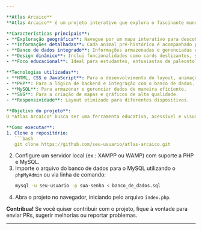 ```yaml
---

**Atlas Arcaico** 
**Atlas Arcaico** é um projeto interativo que explora o fascinante mundo pré-histórico, destacando os continentes e os animais que habitaram a Terra em diferentes eras geológicas. Utilizando tecnologias modernas como HTML, CSS, JavaScript, PHP e MySQL, o projeto combina interatividade e detalhamento científico para fins educativos e informativos.

**Características principais**:
- **Exploração geográfica**: Navegue por um mapa interativo para descobrir as características únicas de cada continente na pré-história.  
- **Informações detalhadas**: Cada animal pré-histórico é acompanhado por descrições sobre seu habitat, características físicas, curiosidades e classificação científica.  
- **Banco de dados integrado**: Informações armazenadas e gerenciadas com o MySQL, garantindo escalabilidade e fácil atualização de conteúdos.  
- **Design dinâmico**: Inclui funcionalidades como cards deslizantes, scroll automatizado e layouts interativos que enriquecem a experiência do usuário.  
- **Foco educacional**: Ideal para estudantes, entusiastas de paleontologia e interessados na história natural do planeta.

**Tecnologias utilizadas**:
- **HTML, CSS e JavaScript**: Para o desenvolvimento do layout, animações e interatividade.
- **PHP**: Para a lógica de backend e integração com o banco de dados.
- **MySQL**: Para armazenar e gerenciar dados de maneira eficiente.
- **SVG**: Para a criação de mapas e gráficos de alta qualidade.
- **Responsividade**: Layout otimizado para diferentes dispositivos.

**Objetivo do projeto**:
O *Atlas Arcaico* busca ser uma ferramenta educativa, acessível e visualmente atraente, promovendo o aprendizado sobre geografia e paleontologia de forma interativa.

**Como executar**:
1. Clone o repositório:
   ```bash
   git clone https://github.com/seu-usuario/atlas-arcaico.git
   ```
2. Configure um servidor local (ex.: XAMPP ou WAMP) com suporte a PHP e MySQL.  
3. Importe o arquivo do banco de dados para o MySQL utilizando o `phpMyAdmin` ou via linha de comando:
   ```bash
   mysql -u seu-usuario -p sua-senha < banco_de_dados.sql
   ```
4. Abra o projeto no navegador, iniciando pelo arquivo `index.php`.

**Contribua!**
Se você quiser contribuir com o projeto, fique à vontade para enviar PRs, sugerir melhorias ou reportar problemas.

---
```

